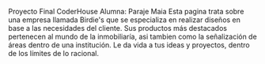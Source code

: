 Proyecto Final CoderHouse
Alumna: Paraje Maia
Esta pagina trata sobre una empresa llamada Birdie's que se especializa en realizar diseños en base a las necesidades del cliente. Sus productos más destacados pertenecen al mundo de la inmobiliaría, asi tambien como la señalización de áreas dentro de una institución. Le da vida a tus ideas y proyectos, dentro de los límites de lo racional.
